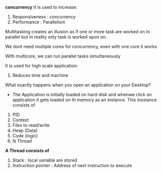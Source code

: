 **concurrency**
It is used to increase: 

1. Responsiveness : concurrency
2. Performance : Parallelism

Multitasking creates an illusion as if one or more task are worked on in parallel but in 
reality only task is worked upon on.

We dont need multiple cores for concurrency, even with one core it works

With multicore, we can run parallel tasks simultaneously

It is used for high scale application:
 1. Reduces time and machine

What exactly happens when you open an application on your Desktop?
- The Application is initially loaded on hard-disk and whenwe click on application 
it gets loaded on th memory as an instance. This insstance consists of 

1. PID
2. Context
3. Files to read/write
4. Heap (Data)
5. Code (logic)
6. N Thread

**A Thread consists of**

1. Stack : local variable are stored
2. Instruction pointer : Address of next instruction to execute
